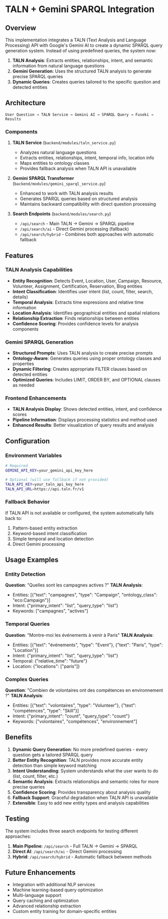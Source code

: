 # TALN + Gemini SPARQL Integration

## Overview

This implementation integrates a TALN (Text Analysis and Language Processing) API with Google's Gemini AI to create a dynamic SPARQL query generation system. Instead of using predefined queries, the system now:

1. **TALN Analysis**: Extracts entities, relationships, intent, and semantic information from natural language questions
2. **Gemini Generation**: Uses the structured TALN analysis to generate precise SPARQL queries
3. **Dynamic Queries**: Creates queries tailored to the specific question and detected entities

## Architecture

```
User Question → TALN Service → Gemini AI → SPARQL Query → Fuseki → Results
```

### Components

1. **TALN Service** (`backend/modules/taln_service.py`)
   - Analyzes natural language questions
   - Extracts entities, relationships, intent, temporal info, location info
   - Maps entities to ontology classes
   - Provides fallback analysis when TALN API is unavailable

2. **Gemini SPARQL Transformer** (`backend/modules/gemini_sparql_service.py`)
   - Enhanced to work with TALN analysis results
   - Generates SPARQL queries based on structured analysis
   - Maintains backward compatibility with direct question processing

3. **Search Endpoints** (`backend/modules/search.py`)
   - `/api/search` - Main TALN → Gemini → SPARQL pipeline
   - `/api/search/ai` - Direct Gemini processing (fallback)
   - `/api/search/hybrid` - Combines both approaches with automatic fallback

## Features

### TALN Analysis Capabilities
- **Entity Recognition**: Detects Event, Location, User, Campaign, Resource, Volunteer, Assignment, Certification, Reservation, Blog entities
- **Intent Classification**: Identifies user intent (list, count, filter, search, details)
- **Temporal Analysis**: Extracts time expressions and relative time information
- **Location Analysis**: Identifies geographical entities and spatial relations
- **Relationship Extraction**: Finds relationships between entities
- **Confidence Scoring**: Provides confidence levels for analysis components

### Gemini SPARQL Generation
- **Structured Prompts**: Uses TALN analysis to create precise prompts
- **Ontology-Aware**: Generates queries using proper ontology classes and properties
- **Dynamic Filtering**: Creates appropriate FILTER clauses based on detected entities
- **Optimized Queries**: Includes LIMIT, ORDER BY, and OPTIONAL clauses as needed

### Frontend Enhancements
- **TALN Analysis Display**: Shows detected entities, intent, and confidence scores
- **Pipeline Information**: Displays processing statistics and method used
- **Enhanced Results**: Better visualization of query results and analysis

## Configuration

### Environment Variables

```bash
# Required
GEMINI_API_KEY=your_gemini_api_key_here

# Optional (will use fallback if not provided)
TALN_API_KEY=your_taln_api_key_here
TALN_API_URL=https://api.taln.fr/v1
```

### Fallback Behavior

If TALN API is not available or configured, the system automatically falls back to:
1. Pattern-based entity extraction
2. Keyword-based intent classification
3. Simple temporal and location detection
4. Direct Gemini processing

## Usage Examples

### Entity Detection
**Question**: "Quelles sont les campagnes actives ?"
**TALN Analysis**:
- Entities: [{"text": "campagnes", "type": "Campaign", "ontology_class": "eco:Campaign"}]
- Intent: {"primary_intent": "list", "query_type": "list"}
- Keywords: ["campagnes", "actives"]

### Temporal Queries
**Question**: "Montre-moi les événements à venir à Paris"
**TALN Analysis**:
- Entities: [{"text": "événements", "type": "Event"}, {"text": "Paris", "type": "Location"}]
- Intent: {"primary_intent": "list", "query_type": "list"}
- Temporal: {"relative_time": "future"}
- Location: {"locations": ["paris"]}

### Complex Queries
**Question**: "Combien de volontaires ont des compétences en environnement ?"
**TALN Analysis**:
- Entities: [{"text": "volontaires", "type": "Volunteer"}, {"text": "compétences", "type": "Skill"}]
- Intent: {"primary_intent": "count", "query_type": "count"}
- Keywords: ["volontaires", "compétences", "environnement"]

## Benefits

1. **Dynamic Query Generation**: No more predefined queries - every question gets a tailored SPARQL query
2. **Better Entity Recognition**: TALN provides more accurate entity detection than simple keyword matching
3. **Intent Understanding**: System understands what the user wants to do (list, count, filter, etc.)
4. **Semantic Analysis**: Extracts relationships and semantic roles for more precise queries
5. **Confidence Scoring**: Provides transparency about analysis quality
6. **Fallback Support**: Graceful degradation when TALN API is unavailable
7. **Extensible**: Easy to add new entity types and analysis capabilities

## Testing

The system includes three search endpoints for testing different approaches:

1. **Main Pipeline**: `/api/search` - Full TALN → Gemini → SPARQL
2. **Direct AI**: `/api/search/ai` - Direct Gemini processing
3. **Hybrid**: `/api/search/hybrid` - Automatic fallback between methods

## Future Enhancements

- Integration with additional NLP services
- Machine learning-based query optimization
- Multi-language support
- Query caching and optimization
- Advanced relationship extraction
- Custom entity training for domain-specific entities
